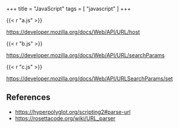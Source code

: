 +++
title = "JavaScript"
tags = [ "javascript" ]
+++

{{< r "a.js" >}}

<https://developer.mozilla.org/docs/Web/API/URL/host>

{{< r "b.js" >}}

<https://developer.mozilla.org/docs/Web/API/URL/searchParams>

{{< r "c.js" >}}

<https://developer.mozilla.org/docs/Web/API/URLSearchParams/set>

## References

- <https://hyperpolyglot.org/scripting2#parse-url>
- <https://rosettacode.org/wiki/URL_parser>
